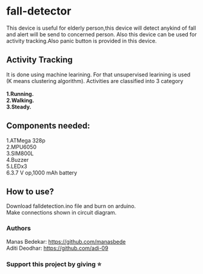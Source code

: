 # fall-detector

This device is useful for elderly person,this device will detect anykind of fall 
and alert will be send to concerned person. 
Also this device can be used for activity tracking.Also panic button is provided in this device.

## Activity Tracking
It is done using machine learining. For that unsupervised learining is used (K means clustering algorithm).
Activities are classified into 3 category</br></br>
**1.Running.**</br> **2.Walking.**</br> **3.Steady.**</br>

## Components needed:
1.ATMega 328p</br>
2.MPU6050</br> 
3.SIM800L</br> 
4.Buzzer</br> 
5.LEDx3</br> 
6.3.7 V  op,1000 mAh battery</br> 

## How to use?
Download falldetection.ino file and burn on arduino.</br>
Make connections shown in circuit diagram.

### Authors
Manas Bedekar:  https://github.com/manasbede</br>
Aditi Deodhar:  https://github.com/adi-09</br>

### Support this project by giving :star:
